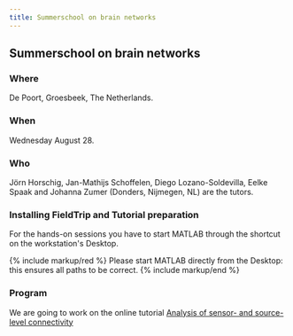 ```yaml
---
title: Summerschool on brain networks
---
```


## Summerschool on brain networks

### Where

De Poort, Groesbeek, The Netherlands.

### When

Wednesday August 28.

### Who

Jörn Horschig, Jan-Mathijs Schoffelen, Diego Lozano-Soldevilla, Eelke Spaak and Johanna Zumer (Donders, Nijmegen, NL) are the tutors.

### Installing FieldTrip and Tutorial preparation

For the hands-on sessions you have to start MATLAB through the shortcut on the workstation's Desktop.

{% include markup/red %}
Please start MATLAB directly from the Desktop: this ensures all paths to be correct.
{% include markup/end %}

### Program

We are going to work on the online tutorial [Analysis of sensor- and source-level connectivity](/tutorial/connectivityextended)
